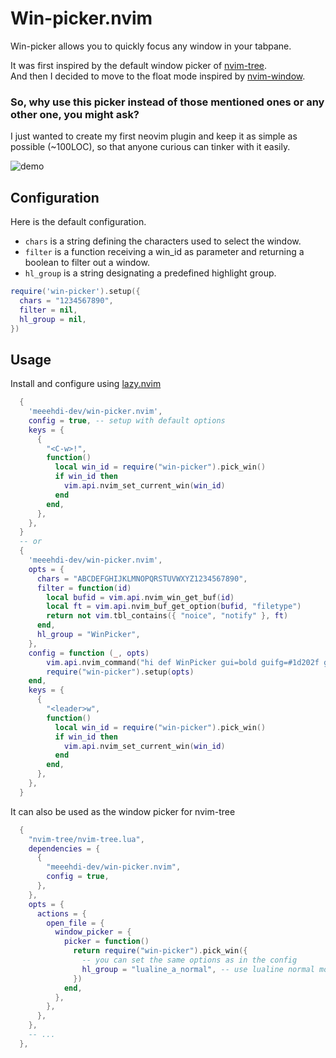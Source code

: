 # Win-picker.nvim

Win-picker allows you to quickly focus any window in your tabpane.

It was first inspired by the default window picker of [nvim-tree](https://github.com/nvim-tree/nvim-tree.lua).  
And then I decided to move to the float mode inspired by [nvim-window](https://github.com/yorickpeterse/nvim-window).

### So, why use this picker instead of those mentioned ones or any other one, you might ask?  
I just wanted to create my first neovim plugin and keep it as simple as possible (~100LOC), so that anyone curious can tinker with it easily.


![demo](https://github.com/meeehdi-dev/win-picker.nvim/assets/3422399/4f3e2709-ffd2-489e-b9c5-a87d60f1afad)


## Configuration

Here is the default configuration.

- `chars` is a string defining the characters used to select the window.
- `filter` is a function receiving a win_id as parameter and returning a boolean to filter out a window.
- `hl_group` is a string designating a predefined highlight group.

```lua
require('win-picker').setup({
  chars = "1234567890",
  filter = nil,
  hl_group = nil,
})
```

## Usage

Install and configure using [lazy.nvim](https://github.com/folke/lazy.nvim)
```lua
  {
    'meeehdi-dev/win-picker.nvim',
    config = true, -- setup with default options
    keys = {
      {
        "<C-w>!",
        function()
          local win_id = require("win-picker").pick_win()
          if win_id then
            vim.api.nvim_set_current_win(win_id)
          end
        end,
      },
    },
  }
  -- or
  {
    'meeehdi-dev/win-picker.nvim',
    opts = {
      chars = "ABCDEFGHIJKLMNOPQRSTUVWXYZ1234567890",
      filter = function(id)
        local bufid = vim.api.nvim_win_get_buf(id)
        local ft = vim.api.nvim_buf_get_option(bufid, "filetype")
        return not vim.tbl_contains({ "noice", "notify" }, ft)
      end,
      hl_group = "WinPicker",
    },
    config = function (_, opts)
        vim.api.nvim_command("hi def WinPicker gui=bold guifg=#1d202f guibg=#7aa2f7")
        require("win-picker").setup(opts)
    end,
    keys = {
      {
        "<leader>w",
        function()
          local win_id = require("win-picker").pick_win()
          if win_id then
            vim.api.nvim_set_current_win(win_id)
          end
        end,
      },
    },
  }
```

It can also be used as the window picker for nvim-tree
```lua
  {
    "nvim-tree/nvim-tree.lua",
    dependencies = {
      {
        "meeehdi-dev/win-picker.nvim",
        config = true,
      },
    },
    opts = {
      actions = {
        open_file = {
          window_picker = {
            picker = function()
              return require("win-picker").pick_win({
                -- you can set the same options as in the config
                hl_group = "lualine_a_normal", -- use lualine normal mode hl group
              })
            end,
          },
        },
      },
    },
    -- ...
  },
```

